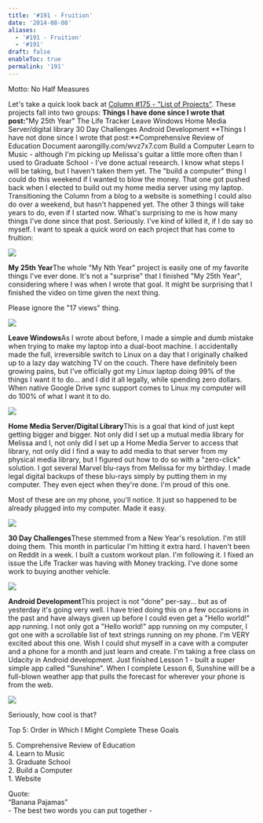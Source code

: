 ```yaml
---
title: '#191 - Fruition'
date: '2014-08-08'
aliases:
  - '#191 - Fruition'
  - '#191'
draft: false
enableToc: true
permalink: '191'
---
```


Motto: No Half Measures

  
Let's take a quick look back at [Column #175 - "List of Projects"](http://aarongilly.blogspot.com/2014/06/175-list-of-projects.html). These projects fall into two groups: **Things I have done since I wrote that post:**"My 25th Year" The Life Tracker Leave Windows Home Media Server/digital library 30 Day Challenges Android Development **Things I have not done since I wrote that post:**Comprehensive Review of Education Document aarongilly.com/wvz7x7.com Build a Computer Learn to Music - although I'm picking up Melissa's guitar a little more often than I used to Graduate School - I've done actual research. I know what steps I will be taking, but I haven't taken them yet. The "build a computer" thing I could do this weekend if I wanted to blow the money. That one got pushed back when I elected to build out my home media server using my laptop. Transitioning the Column from a blog to a website is something I could also do over a weekend, but hasn't happened yet. The other 3 things will take years to do, even if I started now. What's surprising to me is how many things I've done since that post. Seriously. I've kind of killed it, if I do say so myself. I want to speak a quick word on each project that has come to fruition:   

[![](assets/191-1.png)](http://1.bp.blogspot.com/-qt3Ql9dPUoI/U-V8sQbC9-I/AAAAAAABbCo/wD5Gkrm3%5FSE/s1600/Screenshot%5F2014-08-08-20-42-44.png)

**My 25th Year**The whole "My Nth Year" project is easily one of my favorite things I've ever done. It's not a "surprise" that I finished "My 25th Year", considering where I was when I wrote that goal. It might be surprising that I finished the video on time given the next thing.  
  
Please ignore the "17 views" thing.   

[![](assets/191-2.jpg)](http://3.bp.blogspot.com/-uVjBHIlOdcw/U-V8O-PEInI/AAAAAAABbCg/NkNtmvg1tNg/s1600/IMG%5F20140808%5F204028.jpg)

**Leave Windows**As I wrote about before, I made a simple and dumb mistake when trying to make my laptop into a dual-boot machine. I accidentally made the full, irreversible switch to Linux on a day that I originally chalked up to a lazy day watching TV on the couch. There have definitely been growing pains, but I've officially got my Linux laptop doing 99% of the things I want it to do... and I did it all legally, while spending zero dollars. When native Google Drive sync support comes to Linux my computer will do 100% of what I want it to do. 

[![](assets/191-3.png)](http://1.bp.blogspot.com/-k3LngZFThuc/U-V74mgRDlI/AAAAAAABbCY/AnAQK8vE88w/s1600/Screenshot%5F2014-08-08-20-39-30.png)

**Home Media Server/Digital Library**This is a goal that kind of just kept getting bigger and bigger. Not only did I set up a mutual media library for Melissa and I, not only did I set up a Home Media Server to access that library, not only did I find a way to add media to that server from my physical media library, but I figured out how to do so with a "zero-click" solution. I got several Marvel blu-rays from Melissa for my birthday. I made legal digital backups of these blu-rays simply by putting them in my computer. They even eject when they're done. I'm proud of this one.

  
Most of these are on my phone, you'll notice. It just so happened to be already plugged into my computer. Made it easy. 

[![](assets/191-4.png)](http://1.bp.blogspot.com/-F8OtEcgZTh0/U-V7jVwzLjI/AAAAAAABbCQ/DYdSnh2wvrk/s1600/Screenshot%5F2014-08-08-20-38-09.png)

**30 Day Challenges**These stemmed from a New Year's resolution. I'm still doing them. This month in particular I'm hitting it extra hard. I haven't been on Reddit in a week. I built a custom workout plan. I'm following it. I fixed an issue the Life Tracker was having with Money tracking. I've done some work to buying another vehicle. 

[![](assets/191-5.png)](http://1.bp.blogspot.com/-sLZuBGBHT0g/U-V7Nsau6UI/AAAAAAABbB4/zfk992Q9wG0/s1600/Screenshot%5F2014-08-08-20-34-58.png)

**Android Development**This project is not "done" per-say... but as of yesterday it's going very well. I have tried doing this on a few occasions in the past and have always given up before I could even get a "Hello world!" app running. I not only got a "Hello world!" app running on my computer, I got one with a scrollable list of text strings running on my phone. I'm VERY excited about this one. Wish I could shut myself in a cave with a computer and a phone for a month and just learn and create. I'm taking a free class on Udacity in Android development. Just finished Lesson 1 - built a super simple app called "Sunshine". When I complete Lesson 6, Sunshine will be a full-blown weather app that pulls the forecast for wherever your phone is from the web. 

[![](assets/191-6.png)](http://3.bp.blogspot.com/-jVztt9ga804/U-V7O%5FjBLAI/AAAAAAABbCA/EV18kk177mk/s1600/Screenshot%5F2014-08-08-20-34-49.png)

Seriously, how cool is that?

  
Top 5: Order in Which I Might Complete These Goals

5\. Comprehensive Review of Education  
4\. Learn to Music  
3\. Graduate School  
2\. Build a Computer  
1\. Website  
  
Quote:   
“Banana Pajamas”  
\- The best two words you can put together -
